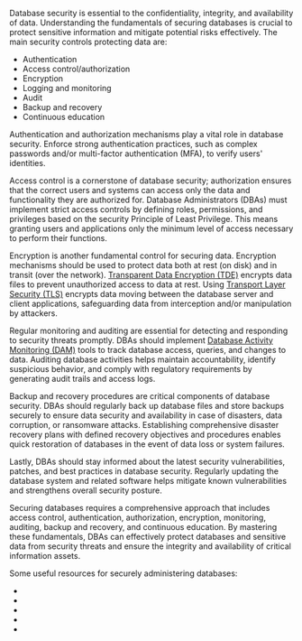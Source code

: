Database security is essential to the confidentiality, integrity, and availability of data. Understanding the fundamentals of securing databases is crucial to protect sensitive information and mitigate potential risks effectively. The main security controls protecting data are:

* Authentication
* Access control/authorization
* Encryption
* Logging and monitoring
* Audit
* Backup and recovery
* Continuous education

Authentication and authorization mechanisms play a vital role in database security. Enforce strong authentication practices, such as complex passwords and/or multi-factor authentication (MFA), to verify users' identities. 

Access control is a cornerstone of database security; authorization ensures that the correct users and systems can access only the data and functionality they are authorized for. Database Administrators (DBAs) must implement strict access controls by defining roles, permissions, and privileges based on the security Principle of Least Privilege. This means granting users and applications only the minimum level of access necessary to perform their functions.

Encryption is another fundamental control for securing data. Encryption mechanisms should be used to protect data both at rest (on disk) and in transit (over the network). [Transparent Data Encryption (TDE)](https://en.wikipedia.org/wiki/Transparent_data_encryption) encrypts data files to prevent unauthorized access to data at rest. Using [Transport Layer Security (TLS)](https://en.wikipedia.org/wiki/Transport_Layer_Security) encrypts data moving between the database server and client applications, safeguarding data from interception and/or manipulation by attackers.

Regular monitoring and auditing are essential for detecting and responding to security threats promptly. DBAs should implement [Database Activity Monitoring (DAM)](https://en.wikipedia.org/wiki/Database_activity_monitoring) tools to track database access, queries, and changes to data. Auditing database activities helps maintain accountability, identify suspicious behavior, and comply with regulatory requirements by generating audit trails and access logs.

Backup and recovery procedures are critical components of database security. DBAs should regularly back up database files and store backups securely to ensure data security and availability in case of disasters, data corruption, or ransomware attacks. Establishing comprehensive disaster recovery plans with defined recovery objectives and procedures enables quick restoration of databases in the event of data loss or system failures.

Lastly, DBAs should stay informed about the latest security vulnerabilities, patches, and best practices in database security. Regularly updating the database system and related software helps mitigate known vulnerabilities and strengthens overall security posture.

Securing databases requires a comprehensive approach that includes access control, authentication, authorization, encryption, monitoring, auditing, backup and recovery, and continuous education. By mastering these fundamentals, DBAs can effectively protect databases and sensitive data from security threats and ensure the integrity and availability of critical information assets.

Some useful resources for securely administering databases:

* []()
* []()
* []()
* []()
* []()
 
